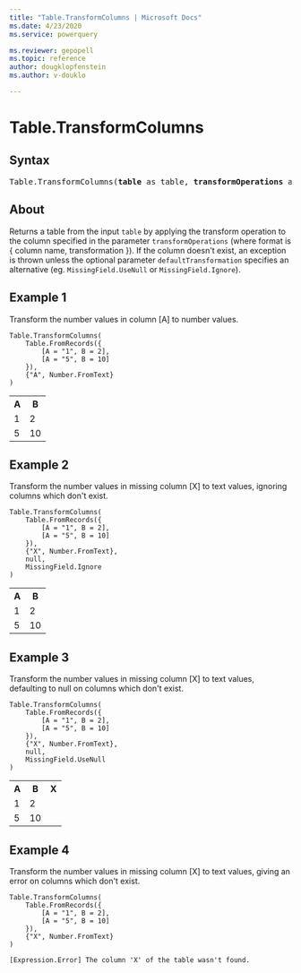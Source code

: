 ```yaml
---
title: "Table.TransformColumns | Microsoft Docs"
ms.date: 4/23/2020
ms.service: powerquery

ms.reviewer: gepopell
ms.topic: reference
author: dougklopfenstein
ms.author: v-douklo

---
```

# Table.TransformColumns

## Syntax

<pre>
Table.TransformColumns(<b>table</b> as table, <b>transformOperations</b> as list, optional <b>defaultTransformation</b> as nullable function, optional <b>missingField</b> as nullable number) as table
</pre>
  
## About  
Returns a table from the input `table` by applying the transform operation to the column specified in the parameter `transformOperations` (where format is { column name, transformation }). If the column doesn't exist, an exception is thrown unless the optional parameter `defaultTransformation` specifies an alternative (eg. `MissingField.UseNull` or `MissingField.Ignore`).

## Example 1
Transform the number values in column [A] to number values.

```powerquery-m
Table.TransformColumns(
    Table.FromRecords({
        [A = "1", B = 2],
        [A = "5", B = 10]
    }),
    {"A", Number.FromText}
)
```

<table> <tr> <th>A</th> <th>B</th> </tr> <tr> <td>1</td> <td>2</td> </tr> <tr> <td>5</td> <td>10</td> </tr> </table>

## Example 2
Transform the number values in missing column [X] to text values, ignoring columns which don't exist.

```powerquery-m
Table.TransformColumns(
    Table.FromRecords({
        [A = "1", B = 2],
        [A = "5", B = 10]
    }),
    {"X", Number.FromText},
    null,
    MissingField.Ignore
)
```

<table> <tr> <th>A</th> <th>B</th> </tr> <tr> <td>1</td> <td>2</td> </tr> <tr> <td>5</td> <td>10</td> </tr> </table>

## Example 3
Transform the number values in missing column [X] to text values, defaulting to null on columns which don't exist.

```powerquery-m
Table.TransformColumns(
    Table.FromRecords({
        [A = "1", B = 2],
        [A = "5", B = 10]
    }),
    {"X", Number.FromText},
    null,
    MissingField.UseNull
)
```

<table> <tr> <th>A</th> <th>B</th> <th>X</th> </tr> <tr> <td>1</td> <td>2</td> <td></td> </tr> <tr> <td>5</td> <td>10</td> <td></td> </tr> </table>

## Example 4
Transform the number values in missing column [X] to text values, giving an error on columns which don't exist.

```powerquery-m
Table.TransformColumns(
    Table.FromRecords({
        [A = "1", B = 2], 
        [A = "5", B = 10]
    }),
    {"X", Number.FromText}
)
```

`[Expression.Error] The column 'X' of the table wasn't found.`
